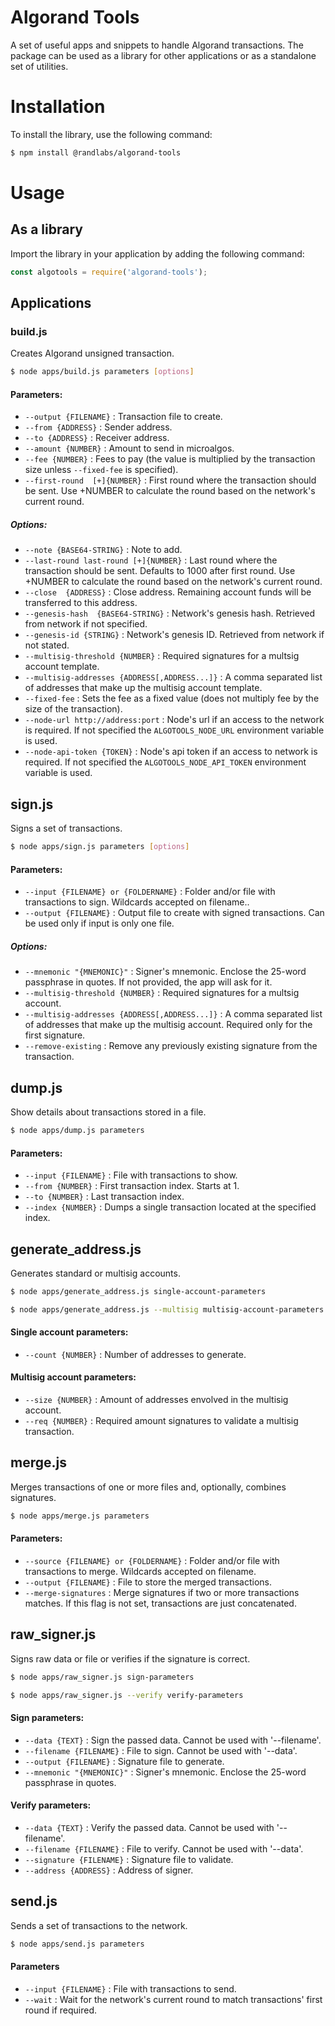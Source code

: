 # Algorand Tools

A set of useful apps and snippets to handle Algorand transactions. The package can be used as a library for other applications or as a standalone set of utilities.

# Installation

To install the library, use the following command:
```sh
$ npm install @randlabs/algorand-tools
```

# Usage

## As a library

Import the library in your application by adding the following command:

```javascript
const algotools = require('algorand-tools');
```

## Applications

### build.js

Creates Algorand unsigned transaction.

```sh
$ node apps/build.js parameters [options]
```

#### Parameters:

* `--output {FILENAME}` : Transaction file to create.
* `--from {ADDRESS}` : Sender address.
* `--to {ADDRESS}` : Receiver address.
* `--amount {NUMBER}` : Amount to send in microalgos.
* `--fee {NUMBER}` : Fees to pay (the value is multiplied by the transaction size unless `--fixed-fee` is specified).
* `--first-round  [+]{NUMBER}` : First round where the transaction should be sent. Use +NUMBER to calculate the round based on the network's current round.

##### Options:

* `--note {BASE64-STRING}` : Note to add.
* `--last-round last-round [+]{NUMBER}` : Last round where the transaction should be sent. Defaults to 1000 after first round. Use +NUMBER to calculate the round based on the network's current round.
* `--close  {ADDRESS}` : Close address. Remaining account funds will be transferred to this address.
* `--genesis-hash  {BASE64-STRING}` : Network's genesis hash. Retrieved from network if not specified.
* `--genesis-id {STRING}` : Network's genesis ID. Retrieved from network if not stated.
* `--multisig-threshold {NUMBER}` : Required signatures for a multsig account template.
* `--multisig-addresses {ADDRESS[,ADDRESS...]}` : A comma separated list of addresses that make up the multisig account template.
* `--fixed-fee` : Sets the fee as a fixed value (does not multiply fee by the size of the transaction).
* `--node-url http://address:port` : Node's url if an access to the network is required. If not specified the `ALGOTOOLS_NODE_URL` environment variable is used.
* `--node-api-token {TOKEN}` : Node's api token if an access to network is required. If not specified the `ALGOTOOLS_NODE_API_TOKEN` environment variable is used.

## sign.js

Signs a set of transactions.

```sh
$ node apps/sign.js parameters [options]
```

#### Parameters:
* `--input {FILENAME} or {FOLDERNAME}` : Folder and/or file with transactions to sign. Wildcards accepted on filename..
* `--output {FILENAME}` : Output file to create with signed transactions. Can be used only if input is only one file.

##### Options:
* `--mnemonic "{MNEMONIC}"` : Signer's mnemonic. Enclose the 25-word passphrase in quotes. If not provided, the app will ask for it.
* `--multisig-threshold {NUMBER}` : Required signatures for a multsig account.
* `--multisig-addresses {ADDRESS[,ADDRESS...]}` : A comma separated list of addresses that make up the multisig account. Required only for the first signature.
* `--remove-existing` : Remove any previously existing signature from the transaction.

## dump.js 

Show details about transactions stored in a file.

```sh
$ node apps/dump.js parameters
```

#### Parameters:

* `--input {FILENAME}` : File with transactions to show.
* `--from {NUMBER}` : First transaction index. Starts at 1.
* `--to {NUMBER}` : Last transaction index.
* `--index {NUMBER}` : Dumps a single transaction located at the specified index.

## generate_address.js

Generates standard or multisig accounts.

```sh
$ node apps/generate_address.js single-account-parameters
```

```sh
$ node apps/generate_address.js --multisig multisig-account-parameters
```

#### Single account parameters:

* `--count {NUMBER}` : Number of addresses to generate.

#### Multisig account parameters:

* `--size {NUMBER}` : Amount of addresses envolved in the multisig account.
* `--req {NUMBER}` : Required amount signatures to validate a multisig transaction.

## merge.js 

Merges transactions of one or more files and, optionally, combines signatures.

```sh
$ node apps/merge.js parameters
```

#### Parameters:

* `--source {FILENAME} or {FOLDERNAME}` : Folder and/or file with transactions to merge. Wildcards accepted on filename.
* `--output {FILENAME}` : File to store the merged transactions.
* `--merge-signatures` : Merge signatures if two or more transactions matches. If this flag is not set, transactions are just concatenated.

## raw_signer.js

Signs raw data or file or verifies if the signature is correct.

```sh
$ node apps/raw_signer.js sign-parameters
```

```sh
$ node apps/raw_signer.js --verify verify-parameters
```

#### Sign parameters:

* `--data {TEXT}` : Sign the passed data. Cannot be used with '--filename'.
* `--filename {FILENAME}` : File to sign. Cannot be used with '--data'.
* `--output {FILENAME}` : Signature file to generate.
* `--mnemonic "{MNEMONIC}"` : Signer's mnemonic. Enclose the 25-word passphrase in quotes.

#### Verify parameters:

* `--data {TEXT}` : Verify the passed data. Cannot be used with '--filename'.
* `--filename {FILENAME}` : File to verify. Cannot be used with '--data'.
* `--signature {FILENAME}` : Signature file to validate.
* `--address {ADDRESS}` : Address of signer.

## send.js

Sends a set of transactions to the network.

```sh
$ node apps/send.js parameters
```

#### Parameters

* `--input {FILENAME}` : File with transactions to send.
* `--wait` : Wait for the network's current round to match transactions' first round if required.
